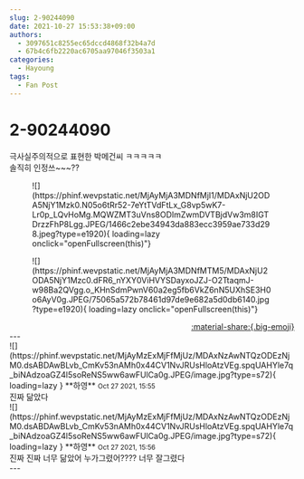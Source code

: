 ```yaml
---
slug: 2-90244090
date: 2021-10-27 15:53:38+09:00
authors:
  - 3097651c8255ec65dccd4868f32b4a7d
  - 67b4c6fb2220ac6705aa97046f3503a1
categories:
  - Hayoung
tags:
  - Fan Post
---
```


# 2-90244090

<div class="post-container" markdown="1">
<div class="content-container md-sidebar__scrollwrap" markdown="1">

극사실주의적으로 표현한 박메건씨 ㅋㅋㅋㅋㅋ<br>솔직히 인정쓰~~~??
<figure markdown="1">
![](https://phinf.wevpstatic.net/MjAyMjA3MDNfMjI1/MDAxNjU2ODA5NjY1Mzk0.N05o6tRr52-7eYtTVdFtLx_G8vp5wK7-Lr0p_LQvHoMg.MQWZMT3uVns8ODImZwmDVTBjdVw3m8IGTDrzzFhP8Lgg.JPEG/1466c2ebe34943da883ecc3959ae733d298.jpeg?type=e1920){ loading=lazy onclick="openFullscreen(this)"}
</figure>

<figure markdown="1">
![](https://phinf.wevpstatic.net/MjAyMjA3MDNfMTM5/MDAxNjU2ODA5NjY1Mzc0.dFR6_nYXY0ViHVYSDayxoJZJ-O2TtaqmJ-w98Ba2QVgg.o_KHnSdmPwnV60a2eg5fb6VkZ6nN5UXhSE3H0o6AyV0g.JPEG/75065a572b78461d97de9e682a5d0db6140.jpg?type=e1920){ loading=lazy onclick="openFullscreen(this)"}
</figure>


</div>
</div>

<div style="text-align: right;" markdown="1">
<a href="https://weverse.io/fromis9/fanpost/2-90244090" style="text-align: right;">:material-share:{.big-emoji}</a>
</div>
---

<div class="comments-container md-sidebar__scrollwrap" markdown="1">
<div class="comment" markdown="1">
<div class='id-container' markdown="1">
![](https://phinf.wevpstatic.net/MjAyMzExMjFfMjUz/MDAxNzAwNTQzODEzNjM0.dsABDAwBLvb_CmKv53nAMh0x44CV1NvJRUsHloAtzVEg.spqUAHYle7q_biNAdzoaGZ4l5soReNS5ww6awFUlCa0g.JPEG/image.jpg?type=s72){ loading=lazy }
**<span class="artist">하영</span>** <small>Oct 27 2021, 15:55</small><br>
</div>
<div class='comment-body' markdown="1">
진짜 닮았다 
</div>
</div>
<div class="comment" markdown="1">
<div class='id-container' markdown="1">
![](https://phinf.wevpstatic.net/MjAyMzExMjFfMjUz/MDAxNzAwNTQzODEzNjM0.dsABDAwBLvb_CmKv53nAMh0x44CV1NvJRUsHloAtzVEg.spqUAHYle7q_biNAdzoaGZ4l5soReNS5ww6awFUlCa0g.JPEG/image.jpg?type=s72){ loading=lazy }
**<span class="artist">하영</span>** <small>Oct 27 2021, 15:56</small><br>
</div>
<div class='comment-body' markdown="1">
진짜 진짜 너무 닮았어 누가그렸어???? 너무 잘그렸다
</div>
</div>
</div>
---
